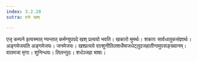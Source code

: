 ```yaml
---
index: 3.2.28
sutra: एजेः खश्

---
```

एजृ कम्पने इत्यस्मात् ण्यन्तात् कर्मण्युपपदे खश् प्रत्ययो भवति। खकारो मुमर्थः। शकारः सार्वधातुकसंज्ञार्थः। अङ्गमेजयति अङ्गमेजयः। जनमेजयः। खश्प्रत्यये वात्शुनीतिलशर्धेष्वजधेट्तुदजहातीनामुपसङ्ख्यानम्। वातमजा मृगाः। शुनिन्धयः। तिलन्तुदः। शर्धञ्जहा माषाः।